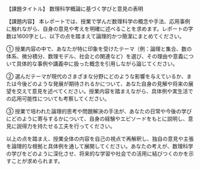 【課題タイトル】 数理科学概論に基づく学びと意見の表明

【課題内容】
本レポートでは、授業で学んだ数理科学の概念や手法、応用事例に触れながら、自身の意見や考えを明確に述べることを求めます。レポートの字数は1600字とし、以下の点を踏まえて論理的かつ簡潔にまとめてください。

① 授業内容の中で、あなたが特に印象を受けたテーマ（例：論理と集合、数の体系、微分積分、数理モデル、社会との関連など）を選び、その理由や意義について具体的な事例や講義中に扱った概念を引用しながら論じてください。

② 選んだテーマが現代のさまざまな分野にどのような影響を与えているか、または今後どのような発展が期待されるかについて、あなた自身の見解や将来の展望を交えて意見を述べてください。授業内容を踏まえながら、具体例や実生活での応用可能性についても考察してください。

③ 授業で培われた論理的思考や問題解決の手法が、あなたの日常や今後の学びにどのように寄与するかについて、自身の経験やエピソードをもとに説明し、意見に説得力を持たせる工夫を行ってください。

以上の点を踏まえ、授業全体の内容を自己の視点で再解釈し、独自の意見や主張を論理的な根拠と具体例を通して展開してください。あなたの考えが、数理科学の学びをどのように深化させ、将来的な学習や社会での活用に結びつくのかを示すことが求められます。
